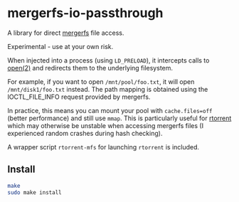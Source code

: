 # mergerfs-io-passthrough

A library for direct [mergerfs](https://github.com/trapexit/mergerfs) file access.

Experimental - use at your own risk.

When injected into a process (using `LD_PRELOAD`), it intercepts calls to [open(2)](https://man7.org/linux/man-pages/man2/open.2.html) and redirects them to the underlying filesystem.

For example, if you want to open `/mnt/pool/foo.txt`, it will open `/mnt/disk1/foo.txt` instead.
The path mapping is obtained using the IOCTL_FILE_INFO request provided by mergerfs.

In practice, this means you can mount your pool with `cache.files=off` (better performance) and still use `mmap`.
This is particularly useful for [rtorrent](https://github.com/rakshasa/rtorrent) which may otherwise be unstable when accessing mergerfs files (I experienced random crashes during hash checking).

A wrapper script `rtorrent-mfs` for launching `rtorrent` is included.

## Install
```bash
make
sudo make install
```
